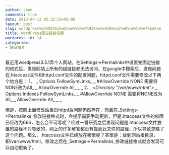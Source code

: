 ```yaml
---
author: chen
comments: true
date: 2013-04-13 02:32:56+00:00
layout: post
slug: wordpress%e5%9b%ba%e5%ae%9a%e9%93%be%e6%8e%a5%e8%ae%be%e7%bd%ae
title: WordPress固定链接设置
wordpress_id: 14
categories:
- 建站相关
---
```


最近用wordpress3.5.1弄个人网站，在Settings->Permalinks中设置完固定链接的格式后，发现网站上所有的超链接都无法访问，在google中搜索后，发现问题在.htaccess文件和httpd.conf文件的配置问题，httpd.conf文件需要修改以下两个地方是：
1、
_<Directory />_
_ Options FollowSymLinks_
_ #AllowOverride NONE 需要将NONE改为All_
_ AllowOverride All_
_ </Directory>_
2、
_<Directory "/var/www/html">_
_ Options Indexes FollowSymLinks_
_ #AllowOverride NONE 需要将NONE改为All_
_ AllowOverride All_
_ </Directory>_

但是，按照上面修改后重启httpd后问题仍然存在，而且在_Settings->Permalinks_修改链接格式时，会提示需要手动更新，但是.htaccess文件的权限已经改为666，怎么会不可写呢？经过一番研究之后发现问题是.htaccess文件放置的路径不对导致的，网上的许多解答都没有提到此文件的路径，所以导致忽略了这个问题。那么，.htaccess文件已经放在哪里呢？答案是：放到网站根目录，即/var/www/html，修改之后在_Settings->Permalinks_修改链接格式就会发现可以自动更新了。<!-- more -->

